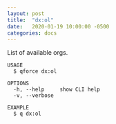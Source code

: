 ```yaml
---
layout: post
title:  "dx:ol"
date:   2020-01-19 10:00:00 -0500
categories: docs
---
```


List of available orgs.

```
USAGE
  $ qforce dx:ol

OPTIONS
  -h, --help     show CLI help
  -v, --verbose

EXAMPLE
  $ q dx:ol
```